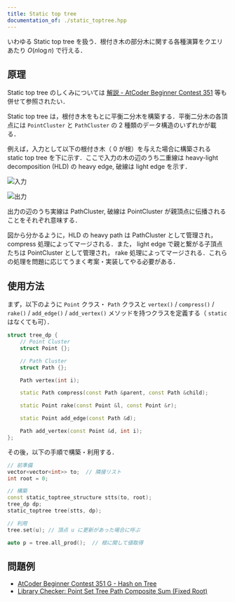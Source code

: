 ```yaml
---
title: Static top tree
documentation_of: ./static_toptree.hpp
---
```


いわゆる Static top tree を扱う．根付き木の部分木に関する各種演算をクエリあたり $O(n \log n)$ で行える．

## 原理

Static top tree のしくみについては [解説 - AtCoder Beginner Contest 351](https://atcoder.jp/contests/abc351/editorial/9868) 等も併せて参照されたい．

Static top tree は，根付き木をもとに平衡二分木を構築する．平衡二分木の各頂点には `PointCluster` と `PathCluster` の 2 種類のデータ構造のいずれかが載る．

例えば，入力として以下の根付き木（ $0$ が根）を与えた場合に構築される static top tree を下に示す．ここで入力の木の辺のうち二重線は heavy-light decomposition (HLD) の heavy edge, 破線は light edge を示す．

![入力](https://gist.githubusercontent.com/hitonanode/330e4c27e0fb231f82cafaba541bbe19/raw/d9ce4a3b4fdda25e8cb9380c65ead5475cce18e6/static-top-tree-example-input-graph.svg)

![出力](https://gist.githubusercontent.com/hitonanode/330e4c27e0fb231f82cafaba541bbe19/raw/d9ce4a3b4fdda25e8cb9380c65ead5475cce18e6/static-top-tree-example-output-graph.svg)

出力の辺のうち実線は PathCluster, 破線は PointCluster が親頂点に伝播されることをそれぞれ意味する．

図から分かるように，HLD の heavy path は PathCluster として管理され， compress 処理によってマージされる．また， light edge で親と繋がる子頂点たちは PointCluster として管理され， rake 処理によってマージされる．これらの処理を問題に応じてうまく考案・実装してやる必要がある．

## 使用方法

まず，以下のように `Point` クラス・ `Path` クラスと `vertex()` / `compress()` / `rake()` / `add_edge()` / `add_vertex()` メソッドを持つクラスを定義する（ `static` はなくても可）．

```cpp
struct tree_dp {
    // Point Cluster
    struct Point {};

    // Path Cluster
    struct Path {};

    Path vertex(int i);

    static Path compress(const Path &parent, const Path &child);

    static Point rake(const Point &l, const Point &r);

    static Point add_edge(const Path &d);

    Path add_vertex(const Point &d, int i);
};
```

その後，以下の手順で構築・利用する．

```cpp
// 前準備
vector<vector<int>> to;  // 隣接リスト
int root = 0;

// 構築
const static_toptree_structure stts(to, root);
tree_dp dp;
static_toptree tree(stts, dp);

// 利用
tree.set(u); // 頂点 u に更新があった場合に呼ぶ

auto p = tree.all_prod();  // 根に関して値取得
```

## 問題例

- [AtCoder Beginner Contest 351 G - Hash on Tree](https://atcoder.jp/contests/abc351/tasks/abc351_g)
- [Library Checker: Point Set Tree Path Composite Sum (Fixed Root)](https://judge.yosupo.jp/problem/point_set_tree_path_composite_sum_fixed_root)
